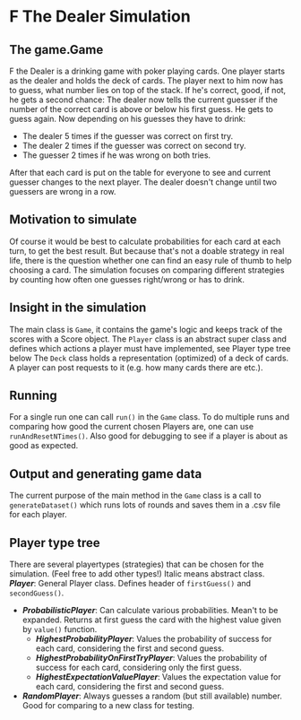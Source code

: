 # F The Dealer Simulation

## The game.Game
F the Dealer is a drinking game with poker playing cards. One player starts as the dealer and holds the deck of cards.
The player next to him now has to guess, what number lies on top of the stack.
If he's correct, good, if not, he gets a second chance:
The dealer now tells the current guesser if the number of the correct card is above or below his first guess.
He gets to guess again.
Now depending on his guesses they have to drink:
- The dealer 5 times if the guesser was correct on first try.
- The dealer 2 times if the guesser was correct on second try.
- The guesser 2 times if he was wrong on both tries.

After that each card is put on the table for everyone to see and current guesser changes to the next player.
The dealer doesn't change until two guessers are wrong in a row.

## Motivation to simulate
Of course it would be best to calculate probabilities for each card at each turn, to get the best result.
But because that's not a doable strategy in real life, there is the question whether one can find an easy rule of thumb to help choosing a card.
The simulation focuses on comparing different strategies by counting how often one guesses right/wrong or has to drink.

## Insight in the simulation
The main class is `Game`, it contains the game's logic and keeps track of the scores with a Score object.
The `Player` class is an abstract super class and defines which actions a player must have implemented, see Player type tree below
The `Deck` class holds a representation (optimized) of a deck of cards. A player can post requests to it (e.g. how many cards there are etc.).

## Running
For a single run one can call `run()` in the `Game` class. To do multiple runs and comparing how good the current chosen Players are, one can use `runAndResetNTimes()`. Also good for debugging to see if a player is about as good as expected.

## Output and generating game data
The current purpose of the main method in the `Game` class is a call to `generateDataset()` which runs lots of rounds and saves them in a .csv file for each player.

## Player type tree
There are several playertypes (strategies) that can be chosen for the simulation. (Feel free to add other types!) Italic means abstract class.
***Player***: General Player class. Defines header of `firstGuess()` and `secondGuess()`.
- ***ProbabilisticPlayer***: Can calculate various probabilities. Mean't to be expanded. Returns at first guess the card with the highest value given by `value()` function.
  - ***HighestProbabilityPlayer***: Values the probability of success for each card, considering the first and second guess.
  - ***HighestProbabilityOnFirstTryPlayer***: Values the probability of success for each card, considering only the first guess.
  - ***HighestExpectationValuePlayer***: Values the expectation value for each card, considering the first and second guess.
- ***RandomPlayer***: Always guesses a random (but still available) number. Good for comparing to a new class for testing.

